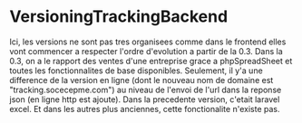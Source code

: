 # VersioningTrackingBackend
Ici, les versions ne sont pas tres organisees comme dans le frontend elles vont commencer a respecter l'ordre d'evolution a partir de la 0.3.
Dans la 0.3, on a le rapport des ventes d'une entreprise grace a phpSpreadSheet et toutes les fonctionnalites de base disponibles. Seulement, il y'a une difference de la version en ligne (dont le nouveau nom de domaine est "tracking.socecepme.com") au niveau de l'envoi de l'url dans la reponse json (en ligne http est ajoute). Dans la precedente version, c'etait laravel excel. Et dans les autres plus anciennes, cette fonctionalite n'existe pas.
